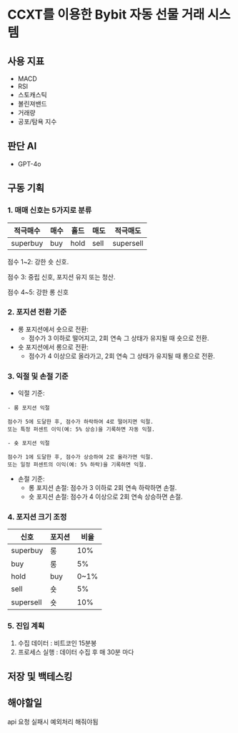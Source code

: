 # CCXT를 이용한 Bybit 자동 선물 거래 시스템

## 사용 지표
- MACD
- RSI
- 스토캐스틱
- 볼린져밴드
- 거래량
- 공포/탐욕 지수

## 판단 AI
- GPT-4o


## 구동 기획

### 1. 매매 신호는 5가지로 분류

|적극매수|매수|홀드|매도|적극매도|
|--|--|--|--|--|
|superbuy|buy|hold|sell|supersell|

점수 1~2: 강한 숏 신호.

점수 3: 중립 신호, 포지션 유지 또는 청산.

점수 4~5: 강한 롱 신호

### 2. 포지션 전환 기준
* 롱 포지션에서 숏으로 전환:
    - 점수가 3 이하로 떨어지고, 2회 연속 그 상태가 유지될 때 숏으로 전환.
* 숏 포지션에서 롱으로 전환:
    - 점수가 4 이상으로 올라가고, 2회 연속 그 상태가 유지될 때 롱으로 전환.

### 3. 익절 및 손절 기준
* 익절 기준:
    
```
- 롱 포지션 익절

점수가 5에 도달한 후, 점수가 하락하여 4로 떨어지면 익절.
또는 특정 퍼센트 이익(예: 5% 상승)을 기록하면 자동 익절.
```
```
- 숏 포지션 익절

점수가 1에 도달한 후, 점수가 상승하여 2로 올라가면 익절.
또는 일정 퍼센트의 이익(예: 5% 하락)을 기록하면 익절.
```

* 손절 기준:
    - 롱 포지션 손절: 점수가 3 이하로 2회 연속 하락하면 손절.
    - 숏 포지션 손절: 점수가 4 이상으로 2회 연속 상승하면 손절.


### 4. 포지션 크기 조정


|신호|포지션|비율|
|--|--|--|
|superbuy|롱|10%|
|buy|롱|5%|
|hold|buy|0~1%|
|sell|숏|5%|
|supersell|숏|10%|


### 5. 진입 계획

1. 수집 데이터 : 비트코인 15분봉
2. 프로세스 실행 : 데이터 수집 후 매 30분 마다


## 저장 및 백테스킹


## 해야할일
api 요청 실패시 예외처리 해줘야됨
